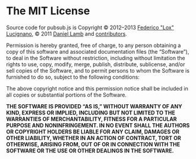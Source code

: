 The MIT License
===============

Source code for pubsub.js is Copyright © 2012–2013
[Federico "Lox" Lucignano](https://plus.google.com/117046182016070432246 "Google profile"),
© 2011 [Daniel Lamb](daniellmb.com) and
[contributors](http://github.com/federico-lox/pubsub.js/contributors "MinPubSub contributors at GitHub").

Permission is hereby granted, free of charge, to any person obtaining a copy of
this software and associated documentation files (the “Software”), to deal in
the Software without restriction, including without limitation the rights to use,
copy, modify, merge, publish, distribute, sublicense, and/or sell copies of the
Software, and to permit persons to whom the Software is furnished to do so,
subject to the following conditions:

The above copyright notice and this permission notice shall be included in all
copies or substantial portions of the Software.

**THE SOFTWARE IS PROVIDED “AS IS,” WITHOUT WARRANTY OF ANY KIND, EXPRESS OR
IMPLIED, INCLUDING BUT NOT LIMITED TO THE WARRANTIES OF MERCHANTABILITY, FITNESS
FOR A PARTICULAR PURPOSE AND NONINFRINGEMENT. IN NO EVENT SHALL THE AUTHORS OR
COPYRIGHT HOLDERS BE LIABLE FOR ANY CLAIM, DAMAGES OR OTHER LIABILITY, WHETHER
IN AN ACTION OF CONTRACT, TORT OR OTHERWISE, ARISING FROM, OUT OF OR IN
CONNECTION WITH THE SOFTWARE OR THE USE OR OTHER DEALINGS IN THE SOFTWARE.**